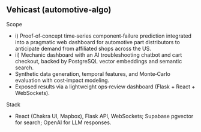 
## Vehicast (automotive‑algo)

Scope
- i) Proof‑of‑concept time‑series component‑failure prediction integrated into a pragmatic web dashboard for automotive part distributors to anticipate demand from affiliated shops across the US.
- ii) Mechanic dashboard with an AI troubleshooting chatbot and cart checkout, backed by PostgreSQL vector embeddings and semantic search.
- Synthetic data generation, temporal features, and Monte‑Carlo evaluation with cost‑impact modeling.
- Exposed results via a lightweight ops‑review dashboard (Flask + React + WebSockets).

Stack
- React (Chakra UI, Mapbox), Flask API, WebSockets; Supabase pgvector for search; OpenAI for LLM responses.

